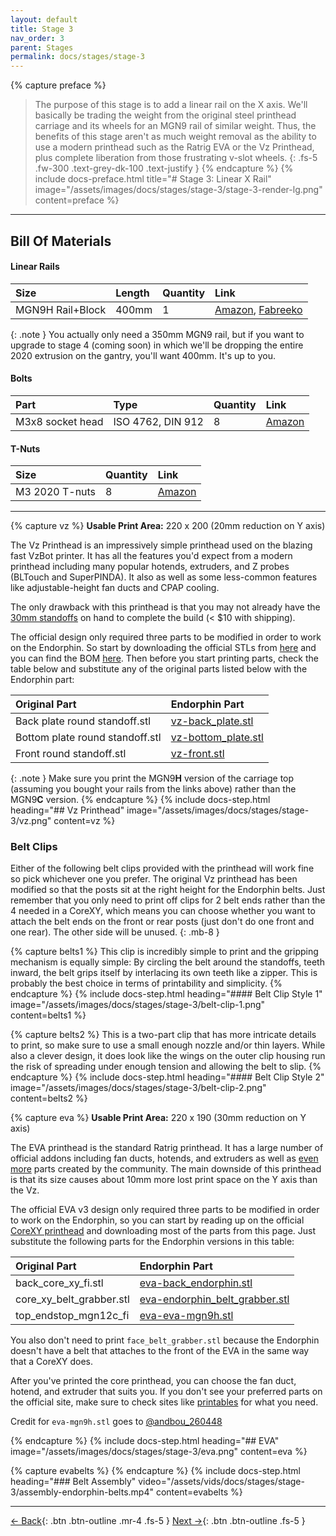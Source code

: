```yaml
---
layout: default
title: Stage 3
nav_order: 3
parent: Stages
permalink: docs/stages/stage-3
---
```


{% capture preface %}
> The purpose of this stage is to add a linear rail on the X axis. We'll basically be trading the weight from the original steel printhead carriage and its wheels for an MGN9 rail of similar weight. Thus, the benefits of this stage aren't as much weight removal as the ability to use a modern printhead such as the Ratrig EVA or the Vz Printhead, plus complete liberation from those frustrating v-slot wheels.
{: .fs-5 .fw-300 .text-grey-dk-100 .text-justify }
{% endcapture %}
{% include docs-preface.html
  title="# Stage 3: Linear X Rail"
  image="/assets/images/docs/stages/stage-3/stage-3-render-lg.png"
  content=preface
%}

---

## Bill Of Materials

#### Linear Rails

| Size             | Length | Quantity | Link                                                                                                                                                                                     |
| :--------------- | :----- | :------- | :--------------------------------------------------------------------------------------------------------------------------------------------------------------------------------------- |
| MGN9H Rail+Block | 400mm  | 1        | [Amazon](https://www.amazon.com/gp/product/B09XQ7YWPT), [Fabreeko](https://www.fabreeko.com/collections/honeybadger/products/honeybadger-mgn9h-black-steel-rails?variant=43180948685055) |

{: .note }
You actually only need a 350mm MGN9 rail, but if you want to upgrade to stage 4 (coming soon) in which we'll be dropping the entire 2020 extrusion on the gantry, you'll want 400mm. It's up to you.

#### Bolts

| Part             | Type              | Quantity | Link                                                   |
| :--------------- | :---------------- | :------- | :----------------------------------------------------- |
| M3x8 socket head | ISO 4762, DIN 912 | 8        | [Amazon](https://www.amazon.com/gp/product/B08R3GJGWT) |

#### T-Nuts

| Size           | Quantity | Link                                                   |
| :------------- | :------- | :----------------------------------------------------- |
| M3 2020 T-nuts | 8        | [Amazon](https://www.amazon.com/gp/product/B08NZMD2BJ) |

---

{% capture vz %}
**Usable Print Area:** 220 x 200 (20mm reduction on Y axis)

The Vz Printhead is an impressively simple printhead used on the blazing fast VzBot printer. It has all the features you'd expect from a modern printhead including many popular hotends, extruders, and Z probes (BLTouch and SuperPINDA). It also as well as some less-common features like adjustable-height fan ducts and CPAP cooling.

The only drawback with this printhead is that you may not already have the [30mm standoffs](https://speedyfpv.com/products/10pcs-m3x30mm-aluminum-spacer-standoff-silver-anodized?variant=37983057936557) on hand to complete the build (< $10 with shipping).

The official design only required three parts to be modified in order to work on the Endorphin. So start by downloading the official STLs from [here](https://github.com/VzBoT3D/Vz-Printhead-Printed/tree/main/STLs) and you can find the BOM [here](https://github.com/VzBoT3D/Vz-Printhead-Printed/tree/main/BOM). Then before you start printing parts, check the table below and substitute any of the original parts listed below with the Endorphin part:

| Original Part                   | Endorphin Part                                                             |
| :------------------------------ | :------------------------------------------------------------------------- |
| Back plate round standoff.stl   | [vz-back_plate.stl](/assets/stl/docs/stages/stage-3/vz-back_plate.stl)     |
| Bottom plate round standoff.stl | [vz-bottom_plate.stl](/assets/stl/docs/stages/stage-3/vz-bottom_plate.stl) |
| Front round standoff.stl        | [vz-front.stl](/assets/stl/docs/stages/stage-3/vz-front.stl)               |

{: .note }
Make sure you print the MGN9**H** version of the carriage top (assuming you bought your rails from the links above) rather than the MGN9**C** version.
{% endcapture %}
{% include docs-step.html
  heading="## Vz Printhead"
  image="/assets/images/docs/stages/stage-3/vz.png"
  content=vz
%}

### Belt Clips

Either of the following belt clips provided with the printhead will work fine so pick whichever one you prefer. The original Vz printhead has been modified so that the posts sit at the right height for the Endorphin belts. Just remember that you only need to print off clips for 2 belt ends rather than the 4 needed in a CoreXY, which means you can choose whether you want to attach the belt ends on the front or rear posts (just don't do one front and one rear). The other side will be unused.
{: .mb-8 }

{% capture belts1 %}
This clip is incredibly simple to print and the gripping mechanism is equally simple: By circling the belt around the standoffs, teeth inward, the belt grips itself by interlacing its own teeth like a zipper. This is probably the best choice in terms of printability and simplicity.
{% endcapture %}
{% include docs-step.html
  heading="#### Belt Clip Style 1"
  image="/assets/images/docs/stages/stage-3/belt-clip-1.png"
  content=belts1
%}

{% capture belts2 %}
This is a two-part clip that has more intricate details to print, so make sure to use a small enough nozzle and/or thin layers. While also a clever design, it does look like the wings on the outer clip housing run the risk of spreading under enough tension and allowing the belt to slip.
{% endcapture %}
{% include docs-step.html
  heading="#### Belt Clip Style 2"
  image="/assets/images/docs/stages/stage-3/belt-clip-2.png"
  content=belts2
%}

{% capture eva %}
**Usable Print Area:** 220 x 190 (30mm reduction on Y axis)

The EVA printhead is the standard Ratrig printhead. It has a large number of official addons including fan ducts, hotends, and extruders as well as [even more](https://www.printables.com/search/models?q=tag:eva3) parts created by the community. The main downside of this printhead is that its size causes about 10mm more lost print space on the Y axis than the Vz.

The official EVA v3 design only required three parts to be modified in order to work on the Endorphin, so you can start by reading up on the official [CoreXY printhead](https://main.eva-3d.page/heat_insert/core/corexy) and downloading most of the parts from this page. Just substitute the following parts for the Endorphin versions in this table:

| Original Part            | Endorphin Part                                                                                   |
| :----------------------- | :----------------------------------------------------------------------------------------------- |
| back_core_xy_fi.stl      | [eva-back_endorphin.stl](/assets/stl/docs/stages/stage-3/eva-back_endorphin.stl)                 |
| core_xy_belt_grabber.stl | [eva-endorphin_belt_grabber.stl](/assets/stl/docs/stages/stage-3/eva-endorphin_belt_grabber.stl) |
| top_endstop_mgn12c_fi    | [eva-eva-mgn9h.stl](/assets/stl/docs/stages/stage-3/eva-mgn9h.stl)                               |

You also don't need to print `face_belt_grabber.stl` because the Endorphin doesn't have a belt that attaches to the front of the EVA in the same way that a CoreXY does.

After you've printed the core printhead, you can choose the fan duct, hotend, and extruder that suits you. If you don't see your preferred parts on the official site, make sure to check sites like [printables](https://www.printables.com/search/models?q=tag:eva3) for what you need.

Credit for `eva-mgn9h.stl` goes to [@andbou_260448](https://www.printables.com/model/209376-eva-30-heat-set-mgn-9h-top-endstop)

{% endcapture %}
{% include docs-step.html
  heading="## EVA"
  image="/assets/images/docs/stages/stage-3/eva.png"
  content=eva
%}

{% capture evabelts %}
{% endcapture %}
{% include docs-step.html
  heading="### Belt Assembly"
  video="/assets/vids/docs/stages/stage-3/assembly-endorphin-belts.mp4"
  content=evabelts
%}

---

[← Back](/docs/stages/stage-2){: .btn .btn-outline .mr-4 .fs-5 } [Next →](/docs/firmware){: .btn .btn-outline .fs-5 }